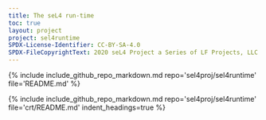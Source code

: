 ```yaml
---
title: The seL4 run-time
toc: true
layout: project
project: sel4runtime
SPDX-License-Identifier: CC-BY-SA-4.0
SPDX-FileCopyrightText: 2020 seL4 Project a Series of LF Projects, LLC.
---
```

{% include include_github_repo_markdown.md repo='sel4proj/sel4runtime' file='README.md' %}


{% include include_github_repo_markdown.md repo='sel4proj/sel4runtime' file='crt/README.md' indent_headings=true %}
